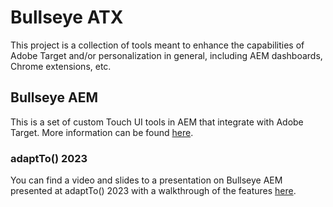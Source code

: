 # Bullseye ATX
This project is a collection of tools meant to enhance the capabilities of Adobe Target and/or personalization in general, including AEM dashboards, Chrome extensions, etc.

## Bullseye AEM
This is a set of custom Touch UI tools in AEM that integrate with Adobe Target.  More information can be found [here](./bullseye-aem/README.md).

### adaptTo() 2023
You can find a video and slides to a presentation on Bullseye AEM presented at adaptTo() 2023 with a walkthrough of the features [here](https://adapt.to/2023/schedule/bullseye-adobe-target-extras).
